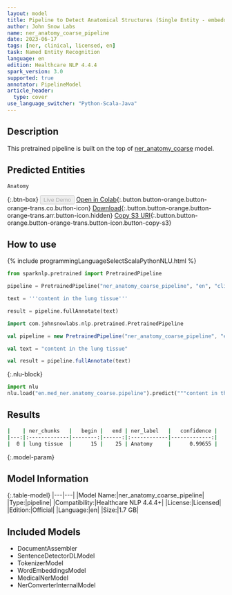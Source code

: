 ```yaml
---
layout: model
title: Pipeline to Detect Anatomical Structures (Single Entity - embeddings_clinical)
author: John Snow Labs
name: ner_anatomy_coarse_pipeline
date: 2023-06-17
tags: [ner, clinical, licensed, en]
task: Named Entity Recognition
language: en
edition: Healthcare NLP 4.4.4
spark_version: 3.0
supported: true
annotator: PipelineModel
article_header:
  type: cover
use_language_switcher: "Python-Scala-Java"
---
```


## Description

This pretrained pipeline is built on the top of [ner_anatomy_coarse](https://nlp.johnsnowlabs.com/2021/03/31/ner_anatomy_coarse_en.html) model.

## Predicted Entities

`Anatomy`



{:.btn-box}
<button class="button button-orange" disabled>Live Demo</button>
[Open in Colab](https://colab.research.google.com/github/JohnSnowLabs/spark-nlp-workshop/blob/master/healthcare-nlp/07.0.Pretrained_Clinical_Pipelines.ipynb){:.button.button-orange.button-orange-trans.co.button-icon}
[Download](https://s3.amazonaws.com/auxdata.johnsnowlabs.com/clinical/models/ner_anatomy_coarse_pipeline_en_4.4.4_3.0_1686981142299.zip){:.button.button-orange.button-orange-trans.arr.button-icon.hidden}
[Copy S3 URI](s3://auxdata.johnsnowlabs.com/clinical/models/ner_anatomy_coarse_pipeline_en_4.4.4_3.0_1686981142299.zip){:.button.button-orange.button-orange-trans.button-icon.button-copy-s3}

## How to use

<div class="tabs-box" markdown="1">
{% include programmingLanguageSelectScalaPythonNLU.html %}

```python
from sparknlp.pretrained import PretrainedPipeline

pipeline = PretrainedPipeline("ner_anatomy_coarse_pipeline", "en", "clinical/models")

text = '''content in the lung tissue'''

result = pipeline.fullAnnotate(text)
```
```scala
import com.johnsnowlabs.nlp.pretrained.PretrainedPipeline

val pipeline = new PretrainedPipeline("ner_anatomy_coarse_pipeline", "en", "clinical/models")

val text = "content in the lung tissue"

val result = pipeline.fullAnnotate(text)
```


{:.nlu-block}
```python
import nlu
nlu.load("en.med_ner.anatomy_coarse.pipeline").predict("""content in the lung tissue""")
```

</div>


## Results

```bash
|    | ner_chunks   |   begin |   end | ner_label   |   confidence |
|---:|:-------------|--------:|------:|:------------|-------------:|
|  0 | lung tissue  |      15 |    25 | Anatomy     |      0.99655 |
```

{:.model-param}
## Model Information

{:.table-model}
|---|---|
|Model Name:|ner_anatomy_coarse_pipeline|
|Type:|pipeline|
|Compatibility:|Healthcare NLP 4.4.4+|
|License:|Licensed|
|Edition:|Official|
|Language:|en|
|Size:|1.7 GB|

## Included Models

- DocumentAssembler
- SentenceDetectorDLModel
- TokenizerModel
- WordEmbeddingsModel
- MedicalNerModel
- NerConverterInternalModel